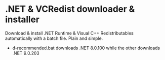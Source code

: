 # .NET & VCRedist downloader & installer
Download & install .NET Runtime & Visual C++ Redistributables automatically with a batch file. Plain and simple.

- d-recommended.bat downloads .NET 8.0.100 while the other downloads .NET 9.0.203
